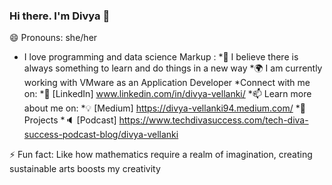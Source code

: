 ### Hi there. I'm Divya 👋
😄 Pronouns: she/her

<!--
**dvellanki/dvellanki** is a ✨ _special_ ✨ repository because its `README.md` (this file) appears on your GitHub profile.

Here are some ideas to get you started:

- 🔭 I’m currently working on ...
- 🌱 I’m currently learning ...
- 👯 I’m looking to collaborate on ...
- 🤔 I’m looking for help with ...
- 💬 Ask me about ...
- 📫 How to reach me: ...
- 😄 Pronouns: ...
- ⚡ Fun fact: ...
-->

* I love programming and data science
Markup : *🌱 I believe there is always something to learn and do things in a new way
*🌍 I am currently working with VMware as an Application Developer
*Connect with me on:
  *🏢 [LinkedIn] www.linkedin.com/in/divya-vellanki/
  *📫 Learn more about me on:
  *💡 [Medium] https://divya-vellanki94.medium.com/
  *🎯 Projects
  *🔈 [Podcast] https://www.techdivasuccess.com/tech-diva-success-podcast-blog/divya-vellanki

⚡ Fun fact: Like how mathematics require a realm of imagination, creating sustainable arts boosts my creativity
